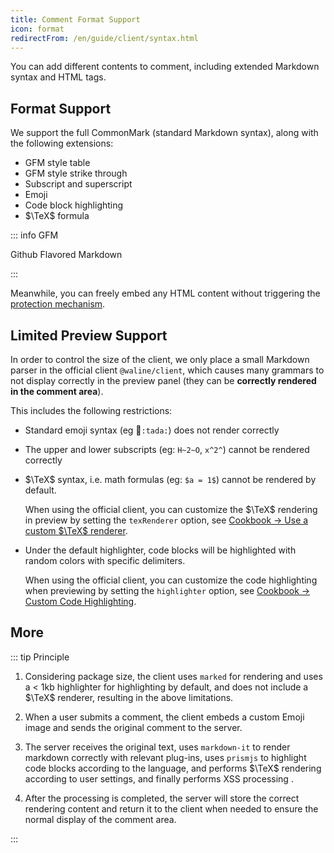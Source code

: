 ```yaml
---
title: Comment Format Support
icon: format
redirectFrom: /en/guide/client/syntax.html
---
```


You can add different contents to comment, including extended Markdown syntax and HTML tags.

<!-- more -->

## Format Support

We support the full CommonMark (standard Markdown syntax), along with the following extensions:

- GFM style table
- GFM style strike through
- Subscript and superscript
- Emoji
- Code block highlighting
- $\TeX$ formula

::: info GFM

Github Flavored Markdown

:::

Meanwhile, you can freely embed any HTML content without triggering the [protection mechanism](./safety.md#comment-security).

## Limited Preview Support

In order to control the size of the client, we only place a small Markdown parser in the official client `@waline/client`, which causes many grammars to not display correctly in the preview panel (they can be **correctly rendered in the comment area**).

This includes the following restrictions:

- Standard emoji syntax (eg :tada:`:tada:`) does not render correctly

- The upper and lower subscripts (eg: `H~2~O`, `x^2^`) cannot be rendered correctly

- $\TeX$ syntax, i.e. math formulas (eg: `$a = 1$`) cannot be rendered by default.

  When using the official client, you can customize the $\TeX$ rendering in preview by setting the `texRenderer` option, see [Cookbook → Use a custom $\TeX$ renderer](../../cookbook/customize/tex-renderer.md).

- Under the default highlighter, code blocks will be highlighted with random colors with specific delimiters.

  When using the official client, you can customize the code highlighting when previewing by setting the `highlighter` option, see [Cookbook → Custom Code Highlighting](../../cookbook/customize/highlighter.md).

## More

::: tip Principle

1. Considering package size, the client uses `marked` for rendering and uses a < 1kb highlighter for highlighting by default, and does not include a $\TeX$ renderer, resulting in the above limitations.

1. When a user submits a comment, the client embeds a custom Emoji image and sends the original comment to the server.

1. The server receives the original text, uses `markdown-it` to render markdown correctly with relevant plug-ins, uses `prismjs` to highlight code blocks according to the language, and performs $\TeX$ rendering according to user settings, and finally performs XSS processing .

1. After the processing is completed, the server will store the correct rendering content and return it to the client when needed to ensure the normal display of the comment area.

:::
